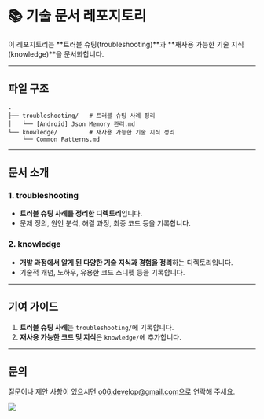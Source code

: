 # 📚 기술 문서 레포지토리

이 레포지토리는 **트러블 슈팅(troubleshooting)**과 **재사용 가능한 기술 지식(knowledge)**을 문서화합니다.

---

## **파일 구조**
```
.
├── troubleshooting/   # 트러블 슈팅 사례 정리
│   └── [Android] Json Memory 관리.md
└── knowledge/         # 재사용 가능한 기술 지식 정리
    └── Common Patterns.md
```

---

## **문서 소개**

### **1. troubleshooting**
- **트러블 슈팅 사례를 정리한 디렉토리**입니다.  
- 문제 정의, 원인 분석, 해결 과정, 최종 코드 등을 기록합니다.  

### **2. knowledge**
- **개발 과정에서 알게 된 다양한 기술 지식과 경험을 정리**하는 디렉토리입니다.  
- 기술적 개념, 노하우, 유용한 코드 스니펫 등을 기록합니다.  

---

## **기여 가이드**
1. **트러블 슈팅 사례**는 `troubleshooting/`에 기록합니다.  
2. **재사용 가능한 코드 및 지식**은 `knowledge/`에 추가합니다.

---

## **문의**
질문이나 제안 사항이 있으시면 [o06.develop@gmail.com](mailto:o06.develop@gmail.com)으로 연락해 주세요.

<a href="https://github.com/devxb/gitanimals">
  <img src="https://render.gitanimals.org/farms/{o06o}"/>
</a>
